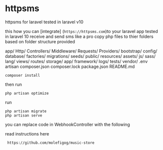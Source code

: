 # httpsms
 httpsms for laravel tested in laravel v10




this how you can [integrate] (`https://httpsms.com`)to your laravel app tested in laravel 10
receive and send sms like a pro
copy php files to thier folders based on folder structure  provided

app/
    Http/
        Controllers/ 
        Middleware/ 
        Requests/
    Providers/
bootstrap/
config/
database/
    factories/
    migrations/
    seeds/
public/
resources/
    assets/
        js/
        sass/
    lang/
    views/
routes/
storage/
    app/
    framework/
    logs/
tests/
vendor/
.env
artisan
composer.json
composer.lock
package.json
README.md

    composer install

   then run 

    php artisan optimize

   run  

    php artisan migrate
    php artisan serve

you can replace code in WebhookController with the following

<!-- <?php

namespace App\Http\Controllers;

use App\Models\SmsData;
use Illuminate\Http\Request;
use App\Models\WebhookData;


use Carbon\Carbon;

class WebhookController extends Controller
{
   public function store(Request $request)
{
    // Validate the incoming payload
    $validatedData = $request->validate([
        'data.content' => 'required',
        'data.owner' => 'required',
        'data.sim' => 'required',
        'data.timestamp' => 'required',
        'data.contact' => 'required',
    ]);

    // Extract timestamp from validated data
    $timestamp = $validatedData['data']['timestamp'];

    // Create a new WebhookData instance using the validated data
    WebhookData::create([
        'content' => $validatedData['data']['content'],
        'from' => $validatedData['data']['owner'],
        'sim' => $validatedData['data']['sim'],
        'timestamp' => $timestamp,
        'to' => $validatedData['data']['contact'],
    ]);

    return response()->json(['message' => 'Data stored successfully']);
}

} -->



 read instructions here
 
     https://github.com/molefigog/music-store
